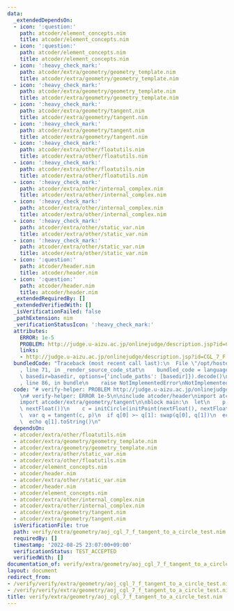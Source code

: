 ```yaml
---
data:
  _extendedDependsOn:
  - icon: ':question:'
    path: atcoder/element_concepts.nim
    title: atcoder/element_concepts.nim
  - icon: ':question:'
    path: atcoder/element_concepts.nim
    title: atcoder/element_concepts.nim
  - icon: ':heavy_check_mark:'
    path: atcoder/extra/geometry/geometry_template.nim
    title: atcoder/extra/geometry/geometry_template.nim
  - icon: ':heavy_check_mark:'
    path: atcoder/extra/geometry/geometry_template.nim
    title: atcoder/extra/geometry/geometry_template.nim
  - icon: ':heavy_check_mark:'
    path: atcoder/extra/geometry/tangent.nim
    title: atcoder/extra/geometry/tangent.nim
  - icon: ':heavy_check_mark:'
    path: atcoder/extra/geometry/tangent.nim
    title: atcoder/extra/geometry/tangent.nim
  - icon: ':heavy_check_mark:'
    path: atcoder/extra/other/floatutils.nim
    title: atcoder/extra/other/floatutils.nim
  - icon: ':heavy_check_mark:'
    path: atcoder/extra/other/floatutils.nim
    title: atcoder/extra/other/floatutils.nim
  - icon: ':heavy_check_mark:'
    path: atcoder/extra/other/internal_complex.nim
    title: atcoder/extra/other/internal_complex.nim
  - icon: ':heavy_check_mark:'
    path: atcoder/extra/other/internal_complex.nim
    title: atcoder/extra/other/internal_complex.nim
  - icon: ':heavy_check_mark:'
    path: atcoder/extra/other/static_var.nim
    title: atcoder/extra/other/static_var.nim
  - icon: ':heavy_check_mark:'
    path: atcoder/extra/other/static_var.nim
    title: atcoder/extra/other/static_var.nim
  - icon: ':question:'
    path: atcoder/header.nim
    title: atcoder/header.nim
  - icon: ':question:'
    path: atcoder/header.nim
    title: atcoder/header.nim
  _extendedRequiredBy: []
  _extendedVerifiedWith: []
  _isVerificationFailed: false
  _pathExtension: nim
  _verificationStatusIcon: ':heavy_check_mark:'
  attributes:
    ERROR: 1e-5
    PROBLEM: http://judge.u-aizu.ac.jp/onlinejudge/description.jsp?id=CGL_7_F
    links:
    - http://judge.u-aizu.ac.jp/onlinejudge/description.jsp?id=CGL_7_F
  bundledCode: "Traceback (most recent call last):\n  File \"/opt/hostedtoolcache/Python/3.10.6/x64/lib/python3.10/site-packages/onlinejudge_verify/documentation/build.py\"\
    , line 71, in _render_source_code_stat\n    bundled_code = language.bundle(stat.path,\
    \ basedir=basedir, options={'include_paths': [basedir]}).decode()\n  File \"/opt/hostedtoolcache/Python/3.10.6/x64/lib/python3.10/site-packages/onlinejudge_verify/languages/nim.py\"\
    , line 86, in bundle\n    raise NotImplementedError\nNotImplementedError\n"
  code: "# verify-helper: PROBLEM http://judge.u-aizu.ac.jp/onlinejudge/description.jsp?id=CGL_7_F\n\
    \n# verify-helper: ERROR 1e-5\n\ninclude atcoder/header\nimport atcoder/extra/geometry/geometry_template\n\
    import atcoder/extra/geometry/tangent\n\nblock main:\n  let\n    p = initPoint(nextFloat(),\
    \ nextFloat())\n    c = initCircle(initPoint(nextFloat(), nextFloat()), nextFloat())\n\
    \  var q = tangent(c, p)\n  if q[0] >~ q[1]: swap(q[0], q[1])\n  echo q[0].toString()\n\
    \  echo q[1].toString()\n"
  dependsOn:
  - atcoder/extra/other/floatutils.nim
  - atcoder/extra/geometry/geometry_template.nim
  - atcoder/extra/geometry/geometry_template.nim
  - atcoder/extra/other/static_var.nim
  - atcoder/extra/other/floatutils.nim
  - atcoder/element_concepts.nim
  - atcoder/header.nim
  - atcoder/extra/other/static_var.nim
  - atcoder/header.nim
  - atcoder/element_concepts.nim
  - atcoder/extra/other/internal_complex.nim
  - atcoder/extra/other/internal_complex.nim
  - atcoder/extra/geometry/tangent.nim
  - atcoder/extra/geometry/tangent.nim
  isVerificationFile: true
  path: verify/extra/geometry/aoj_cgl_7_f_tangent_to_a_circle_test.nim
  requiredBy: []
  timestamp: '2022-08-25 23:07:00+09:00'
  verificationStatus: TEST_ACCEPTED
  verifiedWith: []
documentation_of: verify/extra/geometry/aoj_cgl_7_f_tangent_to_a_circle_test.nim
layout: document
redirect_from:
- /verify/verify/extra/geometry/aoj_cgl_7_f_tangent_to_a_circle_test.nim
- /verify/verify/extra/geometry/aoj_cgl_7_f_tangent_to_a_circle_test.nim.html
title: verify/extra/geometry/aoj_cgl_7_f_tangent_to_a_circle_test.nim
---
```

